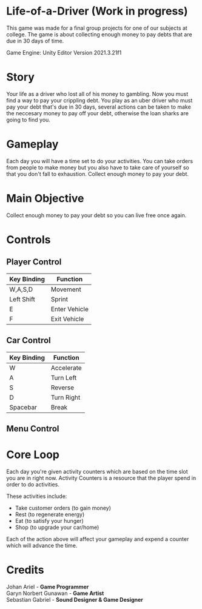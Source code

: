 # Life-of-a-Driver (Work in progress)

This game was made for a final group projects for one of our subjects at college. The game is about collecting enough money to pay debts that are due in 30 days of time.

Game Engine: Unity Editor Version 2021.3.21f1

# Story 

Your life as a driver who lost all of his money to gambling. Now you must find a way to pay your crippling debt. You play as an uber driver who must pay your debt that's due in 30 days, several actions can be taken to make the neccesary money to pay off your debt, otherwise the loan sharks are going to find you. 

# Gameplay

Each day you will have a time set to do your activities. You can take orders from people to make money but you also have to take care of yourself so that you don't fall to exhaustion. Collect enough money to pay your debt.

# Main Objective

Collect enough money to pay your debt so you can live free once again.

# Controls

## Player Control

| Key Binding       | Function          |
| ----------------- | ----------------- |
| W,A,S,D           | Movement          |
| Left Shift        | Sprint            |
| E                 | Enter Vehicle     |
| F                 | Exit Vehicle      |

## Car Control

| Key Binding       | Function          |
| ----------------- | ----------------- |
| W                 | Accelerate        |
| A                 | Turn Left         |
| S                 | Reverse           |
| D                 | Turn Right        |
| Spacebar          | Break             |

## Menu Control

# Core Loop 

Each day you're given activity counters which are based on the time slot you are in right now. Activity Counters is a resource that the player spend in order to do activities. 

These activities include:
- Take customer orders (to gain money)
- Rest (to regenerate energy)
- Eat (to satisfy your hunger)
- Shop (to upgrade your car/home)
  
Each of the action above will affect your gameplay and expend a counter which will advance the time.

# Credits 

Johan Ariel - **Game Programmer** <br>
Garyn Norbert Gunawan - **Game Artist** <br>
Sebastian Gabriel - **Sound Designer & Game Designer** <br>
